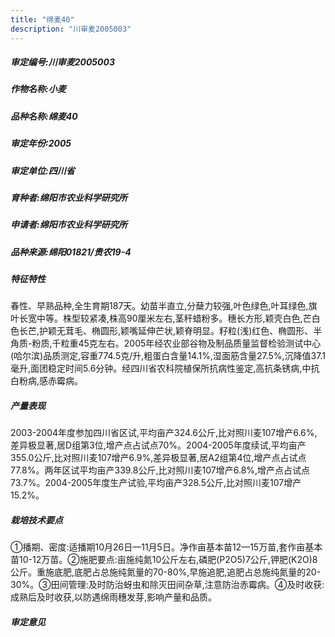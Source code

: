 ```yaml
---
title: "绵麦40"
description: "川审麦2005003"
---
```

##### 审定编号:川审麦2005003

##### 作物名称:小麦

##### 品种名称:绵麦40

##### 审定年份:2005

##### 审定单位:四川省

##### 育种者:绵阳市农业科学研究所

##### 申请者:绵阳市农业科学研究所

##### 品种来源:绵阳01821/贵农19-4

##### 特征特性
春性、早熟品种,全生育期187天。幼苗半直立,分蘖力较强,叶色绿色,叶耳绿色,旗叶长宽中等。株型较紧凑,株高90厘米左右,茎秆蜡粉多。穗长方形,颖壳白色,芒白色长芒,护颖无茸毛、椭圆形,颖嘴延伸芒状,颖脊明显。籽粒(浅)红色、椭圆形、半角质-粉质,千粒重45克左右。2005年经农业部谷物及制品质量监督检验测试中心(哈尔滨)品质测定,容重774.5克/升,粗蛋白含量14.1%,湿面筋含量27.5%,沉降值37.1毫升,面团稳定时间5.6分钟。经四川省农科院植保所抗病性鉴定,高抗条锈病,中抗白粉病,感赤霉病。

##### 产量表现
2003-2004年度参加四川省区试,平均亩产324.6公斤,比对照川麦107增产6.6%,差异极显著,居D组第3位,增产点占试点70%。2004-2005年度续试,平均亩产355.0公斤,比对照川麦107增产6.9%,差异极显著,居A2组第4位,增产点占试点77.8%。两年区试平均亩产339.8公斤,比对照川麦107增产6.8%,增产点占试点73.7%。2004-2005年度生产试验,平均亩产328.5公斤,比对照川麦107增产15.2%。

##### 栽培技术要点
①播期、密度:适播期10月26日—11月5日。净作亩基本苗12—15万苗,套作亩基本苗10-12万苗。②施肥要点:亩施纯氮10公斤左右,磷肥(P2O5)7公斤,钾肥(K2O)8公斤。重施底肥,底肥占总施纯氮量的70-80%,早施追肥,追肥占总施纯氮量的20-30%。③田间管理:及时防治蚜虫和除灭田间杂草,注意防治赤霉病。④及时收获:成熟后及时收获,以防遇绵雨穗发芽,影响产量和品质。

##### 审定意见

